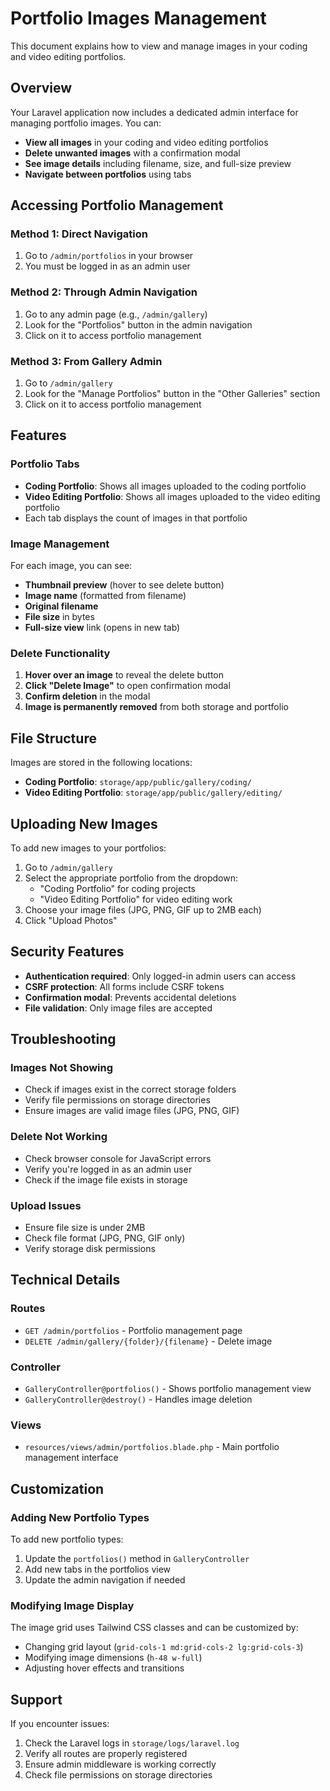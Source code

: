 # Portfolio Images Management

This document explains how to view and manage images in your coding and video editing portfolios.

## Overview

Your Laravel application now includes a dedicated admin interface for managing portfolio images. You can:

- **View all images** in your coding and video editing portfolios
- **Delete unwanted images** with a confirmation modal
- **See image details** including filename, size, and full-size preview
- **Navigate between portfolios** using tabs

## Accessing Portfolio Management

### Method 1: Direct Navigation
1. Go to `/admin/portfolios` in your browser
2. You must be logged in as an admin user

### Method 2: Through Admin Navigation
1. Go to any admin page (e.g., `/admin/gallery`)
2. Look for the "Portfolios" button in the admin navigation
3. Click on it to access portfolio management

### Method 3: From Gallery Admin
1. Go to `/admin/gallery`
2. Look for the "Manage Portfolios" button in the "Other Galleries" section
3. Click on it to access portfolio management

## Features

### Portfolio Tabs
- **Coding Portfolio**: Shows all images uploaded to the coding portfolio
- **Video Editing Portfolio**: Shows all images uploaded to the video editing portfolio
- Each tab displays the count of images in that portfolio

### Image Management
For each image, you can see:
- **Thumbnail preview** (hover to see delete button)
- **Image name** (formatted from filename)
- **Original filename**
- **File size** in bytes
- **Full-size view** link (opens in new tab)

### Delete Functionality
1. **Hover over an image** to reveal the delete button
2. **Click "Delete Image"** to open confirmation modal
3. **Confirm deletion** in the modal
4. **Image is permanently removed** from both storage and portfolio

## File Structure

Images are stored in the following locations:
- **Coding Portfolio**: `storage/app/public/gallery/coding/`
- **Video Editing Portfolio**: `storage/app/public/gallery/editing/`

## Uploading New Images

To add new images to your portfolios:

1. Go to `/admin/gallery`
2. Select the appropriate portfolio from the dropdown:
   - "Coding Portfolio" for coding projects
   - "Video Editing Portfolio" for video editing work
3. Choose your image files (JPG, PNG, GIF up to 2MB each)
4. Click "Upload Photos"

## Security Features

- **Authentication required**: Only logged-in admin users can access
- **CSRF protection**: All forms include CSRF tokens
- **Confirmation modal**: Prevents accidental deletions
- **File validation**: Only image files are accepted

## Troubleshooting

### Images Not Showing
- Check if images exist in the correct storage folders
- Verify file permissions on storage directories
- Ensure images are valid image files (JPG, PNG, GIF)

### Delete Not Working
- Check browser console for JavaScript errors
- Verify you're logged in as an admin user
- Check if the image file exists in storage

### Upload Issues
- Ensure file size is under 2MB
- Check file format (JPG, PNG, GIF only)
- Verify storage disk permissions

## Technical Details

### Routes
- `GET /admin/portfolios` - Portfolio management page
- `DELETE /admin/gallery/{folder}/{filename}` - Delete image

### Controller
- `GalleryController@portfolios()` - Shows portfolio management view
- `GalleryController@destroy()` - Handles image deletion

### Views
- `resources/views/admin/portfolios.blade.php` - Main portfolio management interface

## Customization

### Adding New Portfolio Types
To add new portfolio types:

1. Update the `portfolios()` method in `GalleryController`
2. Add new tabs in the portfolios view
3. Update the admin navigation if needed

### Modifying Image Display
The image grid uses Tailwind CSS classes and can be customized by:
- Changing grid layout (`grid-cols-1 md:grid-cols-2 lg:grid-cols-3`)
- Modifying image dimensions (`h-48 w-full`)
- Adjusting hover effects and transitions

## Support

If you encounter issues:
1. Check the Laravel logs in `storage/logs/laravel.log`
2. Verify all routes are properly registered
3. Ensure admin middleware is working correctly
4. Check file permissions on storage directories
